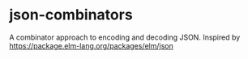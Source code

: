 # json-combinators
A combinator approach to encoding and decoding JSON. Inspired by https://package.elm-lang.org/packages/elm/json

